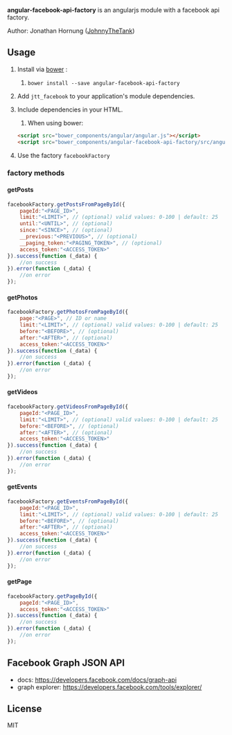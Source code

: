 **angular-facebook-api-factory** is an angularjs module with a facebook api factory.

Author: Jonathan Hornung ([JohnnyTheTank](https://github.com/JohnnyTheTank))

## Usage

1. Install via [bower](http://bower.io/) :
    1. `bower install --save angular-facebook-api-factory`
2. Add `jtt_facebook` to your application's module dependencies.
3. Include dependencies in your HTML.
    1. When using bower:

    ```html
    <script src="bower_components/angular/angular.js"></script>
    <script src="bower_components/angular-facebook-api-factory/src/angular-facebook-api-factory.js"></script>
    ```

4. Use the factory `facebookFactory`


### factory methods

#### getPosts

```js
facebookFactory.getPostsFromPageById({
    pageId:"<PAGE_ID>",
    limit:"<LIMIT>", // (optional) valid values: 0-100 | default: 25
    until:"<UNTIL>", // (optional)
    since:"<SINCE>", // (optional)
    __previous:"<PREVIOUS>", // (optional)
    __paging_token:"<PAGING_TOKEN>", // (optional)
    access_token:"<ACCESS_TOKEN>"
}).success(function (_data) {
    //on success
}).error(function (_data) {
    //on error
});
```

#### getPhotos

```js
facebookFactory.getPhotosFromPageById({
    page:"<PAGE>", // ID or name
    limit:"<LIMIT>", // (optional) valid values: 0-100 | default: 25
    before:"<BEFORE>", // (optional)
    after:"<AFTER>", // (optional)
    access_token:"<ACCESS_TOKEN>"
}).success(function (_data) {
    //on success
}).error(function (_data) {
    //on error
});
```

#### getVideos

```js
facebookFactory.getVideosFromPageById({
    pageId:"<PAGE_ID>",
    limit:"<LIMIT>", // (optional) valid values: 0-100 | default: 25
    before:"<BEFORE>", // (optional)
    after:"<AFTER>", // (optional)
    access_token:"<ACCESS_TOKEN>"
}).success(function (_data) {
    //on success
}).error(function (_data) {
    //on error
});
```

#### getEvents

```js
facebookFactory.getEventsFromPageById({
    pageId:"<PAGE_ID>",
    limit:"<LIMIT>", // (optional) valid values: 0-100 | default: 25
    before:"<BEFORE>", // (optional)
    after:"<AFTER>", // (optional)
    access_token:"<ACCESS_TOKEN>"
}).success(function (_data) {
    //on success
}).error(function (_data) {
    //on error
});
```

#### getPage

```js
facebookFactory.getPageById({
    pageId:"<PAGE_ID>",
    access_token:"<ACCESS_TOKEN>"
}).success(function (_data) {
    //on success
}).error(function (_data) {
    //on error
});
```

## Facebook Graph JSON API

* docs: https://developers.facebook.com/docs/graph-api
* graph explorer: https://developers.facebook.com/tools/explorer/


## License

MIT